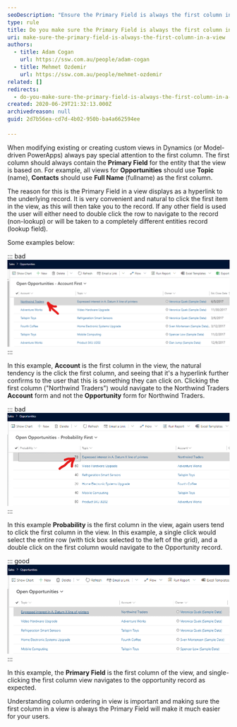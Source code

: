 ```yaml
---
seoDescription: "Ensure the Primary Field is always the first column in a view to provide seamless navigation and user experience in Dynamics and Model-driven PowerApps."
type: rule
title: Do you make sure the Primary Field is always the first column in a view?
uri: make-sure-the-primary-field-is-always-the-first-column-in-a-view
authors:
  - title: Adam Cogan
    url: https://ssw.com.au/people/adam-cogan
  - title: Mehmet Ozdemir
    url: https://ssw.com.au/people/mehmet-ozdemir
related: []
redirects:
  - do-you-make-sure-the-primary-field-is-always-the-first-column-in-a-view
created: 2020-06-29T21:32:13.000Z
archivedreason: null
guid: 2d7b56ea-cd7d-4b02-950b-ba4a662594ee

---
```


When modifying existing or creating custom views in Dynamics (or Model-driven PowerApps) always pay special attention to the first column. The first column should always contain the **Primary Field** for the entity that the view is based on. For example, all views for **Opportunities** should use **Topic** (name), **Contacts** should use **Full Name** (fullname) as the first column.

<!--endintro-->

The reason for this is the Primary Field in a view displays as a hyperlink to the underlying record. It is very convenient and natural to click the first item in the view, as this will then take you to the record. If any other field is used the user will either need to double click the row to navigate to the record (non-lookup) or will be taken to a completely different entities record (lookup field).

Some examples below:

::: bad
![Figure: Bad example - A lookup field is the first column](bad-primary-field.png)
:::

In this example, **Account** is the first column in the view, the natural tendency is the click the first column, and seeing that it's a hyperlink further confirms to the user that this is something they can click on. Clicking the first column ("Northwind Traders") would navigate to the Northwind Traders **Account** form and not the **Opportunity** form for Northwind Traders.

::: bad
![Figure: Bad example - A regular field is the first column](bad-primary-field-2.png)
:::

In this example **Probability** is the first column in the view, again users tend to click the first column in the view. In this example, a single click would select the entire row (with tick box selected to the left of the grid), and a double click on the first column would navigate to the Opportunity record.

::: good
![Figure: Good example - Primary Field is the first column](good-primary-field.png)
:::

In this example, the **Primary Field** is the first column of the view, and single-clicking the first column view navigates to the opportunity record as expected.

Understanding column ordering in view is important and making sure the first column in a view is always the Primary Field will make it much easier for your users.
